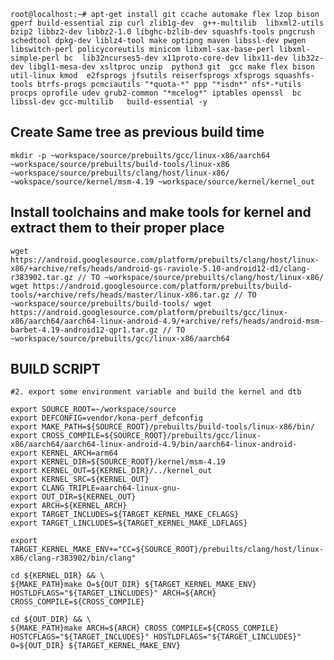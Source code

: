 ```
root@localhost:~# apt-get install git ccache automake flex lzop bison gperf build-essential zip curl zlib1g-dev  g++-multilib  libxml2-utils bzip2 libbz2-dev libbz2-1.0 libghc-bzlib-dev squashfs-tools pngcrush schedtool dpkg-dev liblz4-tool make optipng maven libssl-dev pwgen libswitch-perl policycoreutils minicom libxml-sax-base-perl libxml-simple-perl bc  lib32ncurses5-dev x11proto-core-dev libx11-dev lib32z-dev libgl1-mesa-dev xsltproc unzip  python3 git  gcc make flex bison util-linux kmod  e2fsprogs jfsutils reiserfsprogs xfsprogs squashfs-tools btrfs-progs pcmciautils "*quota-*" ppp "*isdn*" nfs*-*utils  procps oprofile udev grub2-common "*mcelog*" iptables openssl  bc  libssl-dev gcc-multilib   build-essential -y
```
## Create Same tree as previous build time 
```
mkdir -p ~workspace/source/prebuilts/gcc/linux-x86/aarch64 ~workspace/source/prebuilts/build-tools/linux-x86 ~workspace/source/prebuilts/clang/host/linux-x86/ ~wokspace/source/kernel/msm-4.19 ~workspace/source/kernel/kernel_out
```
## Install toolchains and make tools for kernel and extract them to their proper place
``
wget https://android.googlesource.com/platform/prebuilts/clang/host/linux-x86/+archive/refs/heads/android-gs-raviole-5.10-android12-d1/clang-r383902.tar.gz // TO ~workspace/source/prebuilts/clang/host/linux-x86/
wget https://android.googlesource.com/platform/prebuilts/build-tools/+archive/refs/heads/master/linux-x86.tar.gz // TO ~workspace/source/prebuilts/build-tools/
wget https://android.googlesource.com/platform/prebuilts/gcc/linux-x86/aarch64/aarch64-linux-android-4.9/+archive/refs/heads/android-msm-barbet-4.19-android12-qpr1.tar.gz // TO ~workspace/source/prebuilts/gcc/linux-x86/aarch64
``
## BUILD SCRIPT
```
#2. export some environment variable and build the kernel and dtb

export SOURCE_ROOT=~/workspace/source
export DEFCONFIG=vendor/kona-perf_defconfig
export MAKE_PATH=${SOURCE_ROOT}/prebuilts/build-tools/linux-x86/bin/
export CROSS_COMPILE=${SOURCE_ROOT}/prebuilts/gcc/linux-x86/aarch64/aarch64-linux-android-4.9/bin/aarch64-linux-android-
export KERNEL_ARCH=arm64
export KERNEL_DIR=${SOURCE_ROOT}/kernel/msm-4.19
export KERNEL_OUT=${KERNEL_DIR}/../kernel_out
export KERNEL_SRC=${KERNEL_OUT}
export CLANG_TRIPLE=aarch64-linux-gnu-
export OUT_DIR=${KERNEL_OUT}
export ARCH=${KERNEL_ARCH}
export TARGET_INCLUDES=${TARGET_KERNEL_MAKE_CFLAGS}
export TARGET_LINCLUDES=${TARGET_KERNEL_MAKE_LDFLAGS}

export TARGET_KERNEL_MAKE_ENV+="CC=${SOURCE_ROOT}/prebuilts/clang/host/linux-x86/clang-r383902/bin/clang"

cd ${KERNEL_DIR} && \
${MAKE_PATH}make O=${OUT_DIR} ${TARGET_KERNEL_MAKE_ENV} HOSTLDFLAGS="${TARGET_LINCLUDES}" ARCH=${ARCH} CROSS_COMPILE=${CROSS_COMPILE}

cd ${OUT_DIR} && \
${MAKE_PATH}make ARCH=${ARCH} CROSS_COMPILE=${CROSS_COMPILE} HOSTCFLAGS="${TARGET_INCLUDES}" HOSTLDFLAGS="${TARGET_LINCLUDES}" O=${OUT_DIR} ${TARGET_KERNEL_MAKE_ENV}

```
